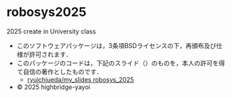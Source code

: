 # robosys2025
2025 create in University class

- このソフトウェアパッケージは，3条項BSDライセンスの下，再頒布及び仕様が許可されます．
- このパッケージのコードは，下記のスライド（）のものを，本人の許可を得て自信の著作としたものです．
	- [ryuichiueda/my_slides robosys_2025](https://ryuichiueda.github.io/slides_marp/robosys2025/lesson5.html)
- © 2025 highbridge-yayoi
